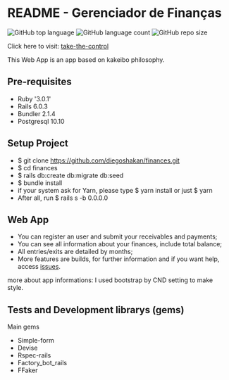 # README - Gerenciador de Finanças
![GitHub top language](https://img.shields.io/github/languages/top/diegoshakan/catarsinho)
![GitHub language count](https://img.shields.io/github/languages/count/diegoshakan/catarsinho)
![GitHub repo size](https://img.shields.io/github/repo-size/diegoshakan/catarsinho)

Click here to visit: [take-the-control](https://take-the-control.herokuapp.com/)
<p>This Web App is an app based on kakeibo philosophy.</p>


## Pre-requisites

* Ruby '3.0.1'
* Rails 6.0.3
* Bundler 2.1.4
* Postgresql 10.10

## Setup Project

* $ git clone https://github.com/diegoshakan/finances.git
* $ cd finances
* $ rails db:create db:migrate db:seed
* $ bundle install
* if your system ask for Yarn, please type $ yarn install or just $ yarn
* After all, run $ rails s -b 0.0.0.0

## Web App
* You can register an user and submit your receivables and payments;
* You can see all information about your finances, include total balance;
* All entries/exits are detailed by months;
* More features are builds, for further information and if you want help, access [issues](https://github.com/diegoshakan/finances/issues).

more about app informations:
I used bootstrap by CND setting to make style.

## Tests and Development librarys (gems)
Main gems
* Simple-form
* Devise
* Rspec-rails
* Factory_bot_rails
* FFaker
